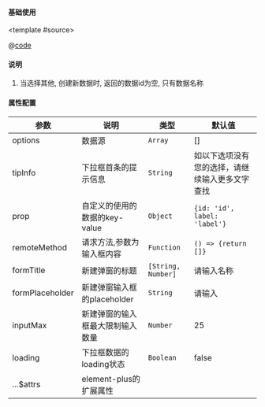 #### 基础使用

<common-code-format>

  <template #source>
    <PC-ndSelectBusiness-ndSelectBusiness> </PC-ndSelectBusiness-ndSelectBusiness>
  </template>

  @[code](../.vuepress/components/PC/ndSelectBusiness/ndSelectBusiness.vue)

</common-code-format>

#### 说明

1. 当选择其他, 创建新数据时, 返回的数据id为空, 只有数据名称

#### 属性配置

| 参数           | 说明                                                           | 类型   | 默认值 |
| -------------- | -------------------------------------------------------------- | ------ | ------ |
| options           | 数据源 | `Array` | []    |
| tipInfo | 下拉框首条的提示信息                                     | `String`  | 如以下选项没有您的选择，请继续输入更多文字查找    |
| prop  | 自定义的使用的数据的key-value                           | `Object` | `{id: 'id', label: 'label'}`  |
| remoteMethod  | 请求方法,参数为输入框内容     | `Function` | `() => {return []}`  |
| formTitle  | 新建弹窗的标题                                             | `[String, Number]` | 请输入名称  |
| formPlaceholder  | 新建弹窗输入框的placeholder                                             | `String` | 请输入  |
| inputMax  | 新建弹窗的输入框最大限制输入数量                                            | `Number` | 25  |
| loading  | 下拉框数据的loading状态                                             | `Boolean` | false  |
| ...$attrs  | element-plus的扩展属性                                            |  |   |